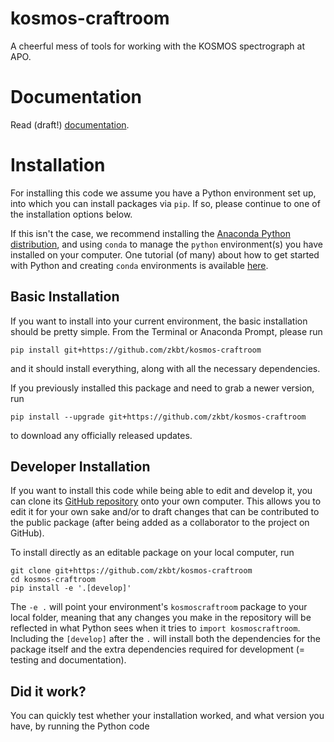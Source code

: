 # kosmos-craftroom
A cheerful mess of tools for working with the KOSMOS spectrograph at APO.

# Documentation
Read (draft!) [documentation](https://zkbt.github.io/kosmos-craftroom).

# Installation

For installing this code we assume you have a Python environment set up, into which you can install packages via `pip`. If so, please continue to one of the installation options below.

If this isn't the case, we recommend installing the [Anaconda Python distribution](https://www.anaconda.com/products/distribution), and using `conda` to manage the `python` environment(s) you have installed on your computer. One tutorial (of many) about how to get started with Python and creating `conda` environments is available [here](https://github.com/ers-transit/hackathon-2021-day0).

## Basic Installation

If you want to install into your current environment, the basic installation should be pretty simple. From the Terminal or Anaconda Prompt, please run
```
pip install git+https://github.com/zkbt/kosmos-craftroom
```
and it should install everything, along with all the necessary dependencies.

If you previously installed this package and need to grab a newer version, run
```
pip install --upgrade git+https://github.com/zkbt/kosmos-craftroom
```
to download any officially released updates.

## Developer Installation

If you want to install this code while being able to edit and develop it, you can clone its [GitHub repository](https://github.com/zkbt/thefriendlystars.git) onto your own computer. This allows you to edit it for your own sake and/or to draft changes that can be contributed to the public package (after being added as a collaborator to the project on GitHub).

To install directly as an editable package on your local computer, run
```
git clone git+https://github.com/zkbt/kosmos-craftroom
cd kosmos-craftroom
pip install -e '.[develop]'
```
The `-e .` will point your environment's `kosmoscraftroom` package to your local folder, meaning that any changes you make in the repository will be reflected in what Python sees when it tries to `import kosmoscraftroom`. Including the `[develop]` after the `.` will install both the dependencies for the package itself and the extra dependencies required for development (= testing and documentation).

## Did it work?
You can quickly test whether your installation worked, and what version you have, by running the Python code
